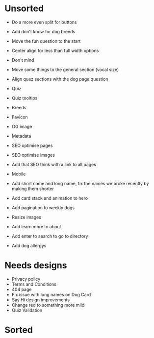 # Unsorted

- Do a more even split for buttons
- Add don't know for dog breeds
- Move the fun question to the start
- Center align for less than full width options
- Don't mind
- Move some things to the general section (vocal size)
- Align quez sections with the dog page question

- Quiz
- Quiz tooltips
- Breeds
- Favicon
- OG image
- Metadata
- SEO optimise pages
- SEO optimise images
- Add that SEO think with a link to all pages
- Mobile
- Add short name and long name, fix the names we broke recently by making them shorter
- Add card stack and animation to hero
- Add pagination to weekly dogs
- Resize images
- Add learn more to about
- Add enter to search to go to directory
- Add dog allergys

# Needs designs

- Privacy policy
- Terms and Conditions
- 404 page
- Fix issue with long names on Dog Card
- Say Hi design improvements
- Change red to something more mild
- Quiz Validation

# Sorted
